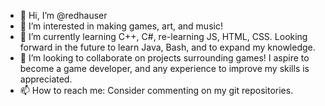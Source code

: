 - 👋 Hi, I’m @redhauser
- 👀 I’m interested in making games, art, and music!
- 🌱 I’m currently learning C++, C#, re-learning JS, HTML, CSS. Looking forward in the future to learn Java, Bash, and to expand my knowledge.
- 💞️ I’m looking to collaborate on projects surrounding games! I aspire to become a game developer, and any experience to improve my skills is appreciated.
- 📫 How to reach me: Consider commenting on my git repositories.

<!---
redhauser/redhauser is a ✨ special ✨ repository because its `README.md` (this file) appears on your GitHub profile.
You can click the Preview link to take a look at your changes.
--->
